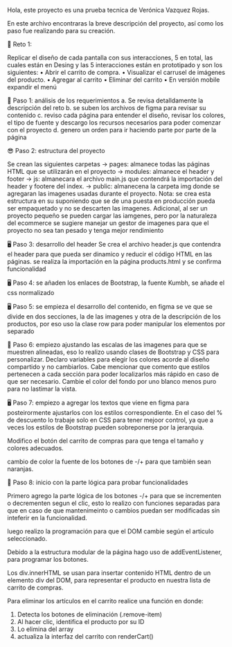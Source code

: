 Hola, este proyecto es una prueba tecnica de Verónica Vazquez Rojas.

En este archivo encontraras la breve descripción del proyecto, así como los paso fue realizando para su creación.

💪 Reto 1: 

Replicar el diseño de cada pantalla con sus interacciones, 5 en total, las
cuales están en Desing y las 5 interacciones están en prototipado y son los
siguientes:
• Abrir el carrito de compra.
• Visualizar el carrusel de imágenes del producto.
• Agregar al carrito
• Eliminar del carrito
• En versión mobile expandir el menú

🤔 Paso 1: análisis de los requerimientos
a. Se revisa detalldamente la descripción del reto
b. se suben los archivos de figma para revisar su contenido
c. reviso cada página para entender el diseño, revisar los colores, el tipo de fuente y descargo los recursos necesarios para poder comenzar con el proyecto
d. genero un orden para ir haciendo parte por parte de la página


😎 Paso 2: estructura del proyecto

Se crean las siguientes carpetas
-> pages: almanece todas las páginas HTML que se utilizarán en el proyecto
-> modules: almanece el header y footer
-> js: almanecara el archivo main.js que contendrá la importación del header y footere del index.
-> public: almanecena la carpeta img donde se agregaran las imagenes usadas durante el proyecto.
Nota: se crea esta estructura en su suponiendo que se de una puesta en producción pueda ser empaquetado y no se descarten las imagenes. Adicional, al ser un proyecto pequeño se pueden cargar las iamgenes, pero por la naturaleza del ecommerce se sugiere manejar un gestor de imagenes para que el proyecto no sea tan pesado y tenga mejor rendimiento

🖥️ Paso 3: desarrollo del header
Se crea el archivo header.js que contendra el header para que pueda ser dinamico y reducir el código HTML en las páginas.
se realiza la importación en la página products.html y se confirma funcionalidad

🖥️ Paso 4: se añaden los enlaces de Bootstrap, la fuente Kumbh, se añade el css normalizado

🖥️ Paso 5: se empieza el desarrollo del contenido, en figma se ve que se divide en dos secciones, la de las imagenes y otra de la descripción de los productos, por eso uso la clase row para poder manipular los elementos por separado

🎨 Paso 6: empiezo ajustando las escalas de las imagenes para que se muestren alineadas, eso lo realizo usando clases de Bootstrap y CSS para personalizar. Declaro variables para elegir los colores acorde al diseño compartido y no cambiarlos. Cabe mencionar que comento que estilos pertenecen a cada sección para poder localizarlos más rápido en caso de que ser necesario.
Cambie el color del fondo por uno blanco menos puro para no lastimar la vista.

🖥️ Paso 7: empiezo a agregar los textos que viene en figma para posteirormente ajustarlos con los estilos correspondiente. En el caso del % de descuento lo trabaje solo en CSS para tener mejoor control, ya que a veces los estilos de Bootstrap pueden sobreponerse por la jerarquia.

Modifico el botón del carrito de compras para que tenga el tamaño y colores adecuados.

cambio de color la fuente de los botones de -/+ para que también sean naranjas.

🧠 Paso 8: inicio con la parte lógica para probar funcionalidades

Primero agrego la parte lógica de los botones -/+ para que se incrementen o decrementen segun el clic, esto lo realizo con funciones separadas para que en caso de que mantenimeinto o cambios puedan ser modificadas sin inteferir en la funcionalidad.

luego realizo la programación para que el DOM cambie según el articulo seleccionado.

Debido a la estructura modular de la página hago uso de addEventListener, para programar los botones.

Los div.innerHTML se usan para insertar contenido HTML dentro de un elemento div del DOM, para representar el producto en nuestra lista de carrito de compras.

Para eliminar los artículos en el carrito realice una función en donde:
1. Detecta los botones de eliminación (.remove-item)
2. Al hacer clic, identifica el producto por su ID
3. Lo elimina del array 
4. actualiza la interfaz del carrito con renderCart() 





